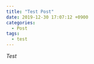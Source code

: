 ```yaml
---
title: "Test Post"
date: 2019-12-30 17:07:12 +0900
categories:
  - Post
tags:
  - test
---
```


*Test*